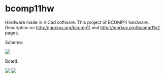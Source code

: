# bcomp11hw

Hardware made in KiCad software. This project of BCOMP11 hardware. Description on http://igorkov.org/bcomp11 and http://igorkov.org/bcomp11v2 pages.

Scheme:

<img src="http://igorkov.org/images/bcomp11v2-scheme.png">

Board:

<img src="http://igorkov.org/images/bcomp11v2-fbrd.png">
<img src="http://igorkov.org/images/bcomp11v2-bbrd.png">
